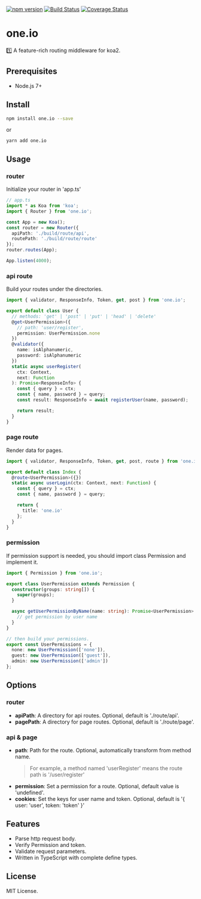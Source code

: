 [![npm version](https://badge.fury.io/js/one.io.svg)](https://www.npmjs.com/package/one.io)
[![Build Status](https://travis-ci.org/ephoton/one.io.svg?branch=master)](https://travis-ci.org/ephoton/one.io)
[![Coverage Status](https://coveralls.io/repos/github/ephoton/one.io/badge.svg?branch=master)](https://coveralls.io/github/ephoton/one.io?branch=master)

# one.io

1️⃣ A feature-rich routing middleware for koa2.

## Prerequisites

- Node.js 7+

## Install

```bash
npm install one.io --save
```

or

```
yarn add one.io
```

## Usage

### router

Initialize your router in 'app.ts'

```typescript
// app.ts
import * as Koa from 'koa';
import { Router } from 'one.io';

const App = new Koa();
const router = new Router({
  apiPath: './build/route/api',
  routePath: './build/route/route'
});
router.routes(App);

App.listen(4000);
```

### api route

Build your routes under the directories.

```typescript
import { validator, ResponseInfo, Token, get, post } from 'one.io';

export default class User {
  // methods: 'get' | 'post' | 'put' | 'head' | 'delete'
  @get<UserPermission>({
    // path: 'user/register',
    permission: UserPermission.none
  })
  @validator({
    name: isAlphanumeric,
    password: isAlphanumeric
  })
  static async userRegister(
    ctx: Context,
    next: Function
  ): Promise<ResponseInfo> {
    const { query } = ctx;
    const { name, password } = query;
    const result: ResponseInfo = await registerUser(name, password);

    return result;
  }
}
```

### page route

Render data for pages.

```typescript
import { validator, ResponseInfo, Token, get, post, route } from 'one.io';

export default class Index {
  @route<UserPermission>({})
  static async userLogin(ctx: Context, next: Function) {
    const { query } = ctx;
    const { name, password } = query;

    return {
      title: 'one.io'
    };
  }
}
```

### permission

If permission support is needed, you should import class Permission and implement it.

```typescript
import { Permission } from 'one.io';

export class UserPermission extends Permission {
  constructor(groups: string[]) {
    super(groups);
  }

  async getUserPermissionByName(name: string): Promise<UserPermission> {
    // get permission by user name
  }
}

// then build your permissions.
export const UserPermissions = {
  none: new UserPermission(['none']),
  guest: new UserPermission(['guest']),
  admin: new UserPermission(['admin'])
};
```

## Options

### router

- **apiPath**: A directory for api routes. Optional, default is './route/api'.
- **pagePath**: A directory for page routes. Optional, default is './route/page'.

### api & page

- **path**: Path for the route. Optional, automatically transform from method name.
  > For example, a method named 'userRegister' means the route path is '/user/register'
- **permission**: Set a permission for a route. Optional, default value is 'undefined'.
- **cookies**: Set the keys for user name and token. Optional, default is '{
  user: 'user',
  token: 'token'
  }'

## Features

- Parse http request body.
- Verify Permission and token.
- Validate request parameters.
- Written in TypeScript with complete define types.

## License

MIT License.
